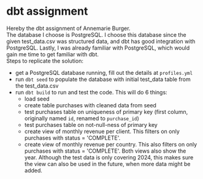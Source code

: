 # dbt assignment

Hereby the dbt assignment of Annemarie Burger.\
The database I choose is PostgreSQL. I choose this database since the given test_data.csv was structured data, and 
dbt has good integration with PostgreSQL. Lastly, I was already familiar with PostgreSQL, which would gain me time to 
get familiar with dbt. \
Steps to replicate the solution: 
* get a PostgreSQL database running, fill out the details at `profiles.yml`
* run `dbt seed` to populate the database with initial test_data table from the test_data.csv
* run `dbt build` to run and test the code. This will do 6 things: 
  * load seed 
  * create table purchases with cleaned data from seed
  * test purchases table on uniqueness of primary key (first column, originally named `id`, renamed to `purchase_id`)
  * test purchases table on not-null-ness of primary key
  * create view of monthly revenue per client. This filters on only purchases with status = 'COMPLETE'.
  * create view of monthly revenue per country. This also filters on only purchases with status = 'COMPLETE'. 
Both views also show the year. Although the test data is only covering 2024, this makes sure the view can also be used in the future, when more data might be added. 



